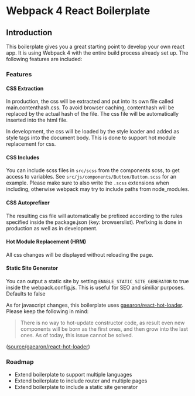 # Webpack 4 React Boilerplate

## Introduction

This boilerplate gives you a great starting point to develop your own react app.
It is using Webpack 4 with the entire build process already set up.
The following features are included:

### Features

#### CSS Extraction
In production, the css will be extracted and put into its own file
called main.contenthash.css. To avoid browser caching, contenthash will be
replaced by the actual hash of the file. The css file will be automatically
inserted into the html file.

In development, the css will be loaded by the style loader and added as style
tags into the document body. This is done to support hot module replacement
for css.

#### CSS Includes
You can include scss files in `src/scss` from the components scss, to get access to
variables. See `src/js/components/Button/Button.scss` for an example. Please
make sure to also write the `.scss` extensions when including, otherwise
webpack may try to include paths from node_modules.

#### CSS Autoprefixer
The resulting css file will automatically be prefixed according to the rules
specified inside the package.json (key: browserslist). Prefixing is done in
production as well as in development.

#### Hot Module Replacement (HRM)
All css changes will be displayed without reloading the page.

#### Static Site Generator
You can output a static site by setting `ENABLE_STATIC_SITE_GENERATOR` to true
inside the webpack.config.js. This is useful for SEO  and similiar purposes.
Defaults to false

As for javascript changes, this boilerplate uses
[gaearon/react-hot-loader](https://github.com/gaearon/react-hot-loader).
Please keep the following in mind:

> There is no way to hot-update constructor code, as result even new
> components will be born as the first ones, and then grow into the last ones.
> As of today, this issue cannot be solved.

([source/gaearon/react-hot-loader](https://github.com/gaearon/react-hot-loader#new-components-keep-executing-the-old-code))

### Roadmap
- Extend boilerplate to support multiple languages
- Extend boilerplate to include router and multiple pages
- Extend boilerplate to include a static site generator
